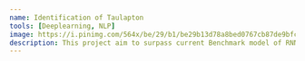 ```yaml
---
name: Identification of Taulapton 
tools: [Deeplearning, NLP]
image: https://i.pinimg.com/564x/be/29/b1/be29b13d78a8bed0767cb87de9bfc1b0.jpg
description: This project aim to surpass current Benchmark model of RNN.
---
```


